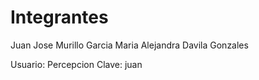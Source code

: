 # Integrantes
Juan Jose Murillo Garcia
Maria Alejandra Davila Gonzales

Usuario: Percepcion
Clave: juan
